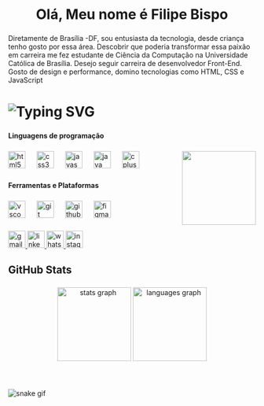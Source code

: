 <!--
**lipe-menezes/lipe-menezes** is a ✨ _special_ ✨ repository because its `README.md` (this file) appears on your GitHub profile.

Here are some ideas to get you started:

- 🔭 I’m currently working on ...
- 🌱 I’m currently learning ...
- 👯 I’m looking to collaborate on ...
- 🤔 I’m looking for help with ...
- 💬 Ask me about ...
- 📫 How to reach me: ...
- 😄 Pronouns: ...
- ⚡ Fun fact: ...

![snake gif](https://github.com/lipe-menezes/lipe-menezes/blob/output/github-contribution-grid-snake.gif)
-->


<h1 align="center">Olá, Meu nome é Filipe Bispo</h1>

###

<p align="left">Diretamente de Brasília -DF, sou entusiasta da tecnologia, desde criança tenho gosto por essa área. Descobrir que poderia transformar essa paixão em carreira me fez estudante de Ciência da Computação na Universidade Católica de Brasília. Desejo seguir carreira de desenvolvedor Front-End. Gosto de design e performance, domino tecnologias como HTML, CSS e JavaScript</p>

###

<h1>
  <img src="https://readme-typing-svg.demolab.com?font=Oswald&weight=600&size=30&duration=3000&pause=1000&color=F7F7F7&vCenter=true&random=false&width=600&height=60&lines=%F0%9F%91%BE+Bem+Vindo+ao+meu+GitHub!;%F0%9F%A7%91%F0%9F%8F%BB%E2%80%8D%F0%9F%92%BB+Atrávés+de+linhas+de+código+trago+a+solução!+;%F0%9F%8E%AE+Gamer+pela+noite%2C+dev+pela+manhã!;"
    alt="Typing SVG" />
</h1>

###

<h4 align="left">Linguagens de programação</h4>

###

<img align="right" height="150" src="https://i.pinimg.com/originals/4f/cc/2c/4fcc2ceaa581613eee7aab0da534b9a6.gif"  />

###

<div align="left">
  <img src="https://cdn.jsdelivr.net/gh/devicons/devicon/icons/html5/html5-original.svg" height="35" alt="html5 logo"  />
  <img width="15" />
  <img src="https://cdn.jsdelivr.net/gh/devicons/devicon/icons/css3/css3-original.svg" height="35" alt="css3 logo"  />
  <img width="15" />
  <img src="https://cdn.jsdelivr.net/gh/devicons/devicon/icons/javascript/javascript-original.svg" height="35" alt="javascript logo"  />
  <img width="15" />
  <img src="https://cdn.jsdelivr.net/gh/devicons/devicon/icons/java/java-original.svg" height="35" alt="java logo"  />
  <img width="15" />
  <img src="https://cdn.jsdelivr.net/gh/devicons/devicon/icons/cplusplus/cplusplus-original.svg" height="35" alt="cplusplus logo"  />
</div>

###

<h4 align="left">Ferramentas e Plataformas</h4>

###

<div align="left">
  <img src="https://cdn.jsdelivr.net/gh/devicons/devicon/icons/vscode/vscode-original.svg" height="35" alt="vscode logo"  />
  <img width="15" />
  <img src="https://cdn.jsdelivr.net/gh/devicons/devicon/icons/git/git-original.svg" height="35" alt="git logo"  />
  <img width="15" />
  <img src="https://cdn.jsdelivr.net/gh/devicons/devicon/icons/github/github-original.svg" height="35" alt="github logo"  />
  <img width="15" />
  <img src="https://cdn.jsdelivr.net/gh/devicons/devicon/icons/figma/figma-original.svg" height="35" alt="figma logo"  />
</div>

###

<div align="left">
  <a href="mailto:filipebsmenezes@gmail.com" target="_blank">
    <img src="https://img.shields.io/static/v1?message=Gmail&logo=gmail&label=&color=D14836&logoColor=white&labelColor=&style=for-the-badge" height="35" alt="gmail logo"  />
  </a>
  <a href="https://www.linkedin.com/in/filipe-bispo-2098b9234/" target="_blank">
    <img src="https://img.shields.io/static/v1?message=LinkedIn&logo=linkedin&label=&color=0077B5&logoColor=white&labelColor=&style=for-the-badge" height="35" alt="linkedin logo"  />
  </a>
  <a href="https://api.whatsapp.com/send/?phone=61985989280&text&type=phone_number&app_absent=0" target="_blank">
    <img src="https://img.shields.io/static/v1?message=Whatsapp&logo=whatsapp&label=&color=25D366&logoColor=white&labelColor=&style=for-the-badge" height="35" alt="whatsapp logo"  />
  </a>
  <a href="https://www.instagram.com/_filipebs061/" target="_blank">
    <img src="https://img.shields.io/static/v1?message=Instagram&logo=instagram&label=&color=E4405F&logoColor=white&labelColor=&style=for-the-badge" height="35" alt="instagram logo"  />
  </a>
</div>

###

<h2 align="left">GitHub  Stats</h2>

###

<div align="center">
  <img src="https://github-readme-stats.vercel.app/api?username=Lipe-menezes&hide_title=false&hide_rank=false&show_icons=true&include_all_commits=true&count_private=true&disable_animations=false&theme=dark&locale=en&hide_border=false" height="150" alt="stats graph"  />
  <img src="https://github-readme-stats.vercel.app/api/top-langs?username=Lipe-menezes&locale=en&hide_title=false&layout=compact&card_width=320&langs_count=5&theme=cobalt&hide_border=false" height="150" alt="languages graph"  />
</div>

###

<br clear="both">

![snake gif](https://github.com/lipe-menezes/lipe-menezes/blob/output/github-contribution-grid-snake.gif)

###
